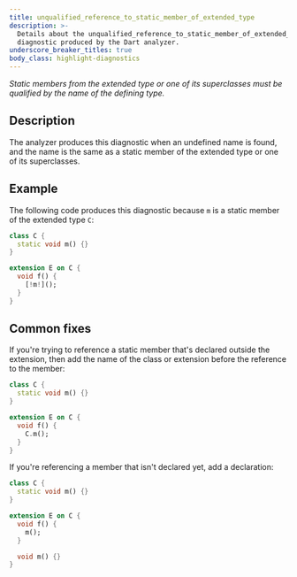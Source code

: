 ```yaml
---
title: unqualified_reference_to_static_member_of_extended_type
description: >-
  Details about the unqualified_reference_to_static_member_of_extended_type
  diagnostic produced by the Dart analyzer.
underscore_breaker_titles: true
body_class: highlight-diagnostics
---
```


_Static members from the extended type or one of its superclasses must be
qualified by the name of the defining type._

## Description

The analyzer produces this diagnostic when an undefined name is found, and
the name is the same as a static member of the extended type or one of its
superclasses.

## Example

The following code produces this diagnostic because `m` is a static member
of the extended type `C`:

```dart
class C {
  static void m() {}
}

extension E on C {
  void f() {
    [!m!]();
  }
}
```

## Common fixes

If you're trying to reference a static member that's declared outside the
extension, then add the name of the class or extension before the reference
to the member:

```dart
class C {
  static void m() {}
}

extension E on C {
  void f() {
    C.m();
  }
}
```

If you're referencing a member that isn't declared yet, add a declaration:

```dart
class C {
  static void m() {}
}

extension E on C {
  void f() {
    m();
  }

  void m() {}
}
```
